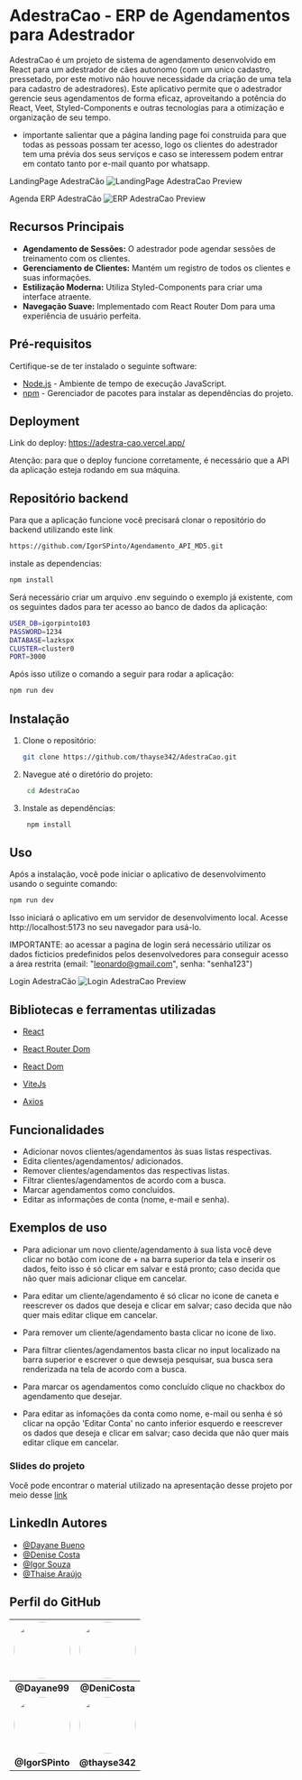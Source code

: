 
# AdestraCao - ERP de Agendamentos para Adestrador

AdestraCao é um projeto de sistema de agendamento desenvolvido em React para um adestrador de cães autonomo (com um unico cadastro, pressetado, por este motivo não houve necessidade da criação de uma tela para cadastro de adestradores). Este aplicativo permite que o adestrador gerencie seus agendamentos de forma eficaz, aproveitando a potência do React, Veet, Styled-Components e outras tecnologias para a otimização e organização de seu tempo.
 * importante salientar que a página landing page foi construida para que todas as pessoas possam ter acesso, logo os clientes do adestrador tem uma prévia dos seus serviços e caso se interessem podem entrar em contato tanto por e-mail quanto por whatsapp.

LandingPage AdestraCão
![LandingPage AdestraCao Preview](/public/landingPage.png)

Agenda ERP AdestraCão
![ERP AdestraCao Preview](/public/imageERP.png)

## Recursos Principais

- **Agendamento de Sessões:** O adestrador pode agendar sessões de treinamento com os clientes.
- **Gerenciamento de Clientes:** Mantém um registro de todos os clientes e suas informações.
- **Estilização Moderna:** Utiliza Styled-Components para criar uma interface atraente.
- **Navegação Suave:** Implementado com React Router Dom para uma experiência de usuário perfeita.

## Pré-requisitos

Certifique-se de ter instalado o seguinte software:

- [Node.js](https://nodejs.org/) - Ambiente de tempo de execução JavaScript.
- [npm](https://www.npmjs.com/) - Gerenciador de pacotes para instalar as dependências do projeto.

## Deployment 

Link do deploy: https://adestra-cao.vercel.app/

Atenção: para que o deploy funcione corretamente, é necessário que a API da aplicação esteja rodando em sua máquina.

## Repositório backend

Para que a aplicação funcione você precisará clonar o repositório do backend utilizando este link
  
   ```bash
   https://github.com/IgorSPinto/Agendamento_API_MD5.git
   ```
instale as dependencias:

   ```bash
   npm install
   ```

Será necessário criar um arquivo .env seguindo o exemplo já existente, com os seguintes dados para ter acesso ao banco de dados da aplicação:

   ```bash
   USER_DB=igorpinto103
   PASSWORD=1234
   DATABASE=lazkspx 
   CLUSTER=cluster0
   PORT=3000
   ```

Após isso utilize o comando a seguir para rodar a aplicação:

   ```bash
   npm run dev
   ```

## Instalação

1. Clone o repositório:

   ```bash
   git clone https://github.com/thayse342/AdestraCao.git
   ```

2. Navegue até o diretório do projeto:

   ```bash
    cd AdestraCao
   ```
3. Instale as dependências:

   ```bash
    npm install
   ```

## Uso

Após a instalação, você pode iniciar o aplicativo de desenvolvimento usando o seguinte comando:

```bash
npm run dev 
```

Isso iniciará o aplicativo em um servidor de desenvolvimento local. Acesse http://localhost:5173 no seu navegador para usá-lo.

IMPORTANTE: ao acessar a pagina de login será necessário utilizar os dados ficticios predefinidos pelos desenvolvedores para conseguir acesso a área restrita (email: "leonardo@gmail.com", senha: "senha123")

Login AdestraCão
![Login AdestraCao Preview](/public/login.png)

## Bibliotecas e ferramentas utilizadas

* [React](https://legacy.reactjs.org/docs/getting-started.html) 

* [React Router Dom](https://reactrouter.com/en/main/start/tutorial)

* [React Dom](https://legacy.reactjs.org/docs/react-dom.html)
 
* [ViteJs](https://vitejs.dev/guide/)

* [Axios](https://axios-http.com/docs/intro)


## Funcionalidades

- Adicionar novos clientes/agendamentos às suas listas respectivas.
- Edita clientes/agendamentos/ adicionados.
- Remover clientes/agendamentos das respectivas listas.
- Filtrar clientes/agendamentos de acordo com a busca.
- Marcar agendamentos como concluídos.
- Editar as informações de conta (nome, e-mail e senha).

##  Exemplos de uso

* Para adicionar um novo cliente/agendamento à sua lista você deve clicar no botão com icone de + na barra superior da tela e inserir os dados, feito isso é só clicar em salvar e está pronto; caso decida que não quer mais adicionar clique em cancelar.

* Para editar um cliente/agendamento é só clicar no icone de caneta e reescrever os dados que deseja e clicar em salvar; caso decida que não quer mais editar clique em cancelar.

* Para remover um cliente/agendamento basta clicar no icone de lixo.

* Para filtrar clientes/agendamentos basta clicar no input localizado na barra superior e escrever o que dewseja pesquisar, sua busca sera renderizada na tela de acordo com a busca. 

* Para marcar os agendamentos como concluído clique no chackbox do agendamento que desejar.

* Para editar as infomações da conta como nome, e-mail ou senha é só clicar na opção 'Editar Conta' no canto inferior esquerdo e reescrever os dados que deseja e clicar em salvar; caso decida que não quer mais editar clique em cancelar.

### Slides do projeto
Você pode encontrar o material utilizado na apresentação desse projeto por meio desse [link](https://www.canva.com/design/DAFyFxOT7Xk/iJ4C_qura54z2dwkEMqMog/edit?utm_content=DAFyFxOT7Xk&utm_campaign=designshare&utm_medium=link2&utm_source=sharebutton)
## LinkedIn Autores

- [@Dayane Bueno](https://www.linkedin.com/in/dayane-stefane/)
- [@Denise Costa](https://www.linkedin.com/in/-denisecosta-/)
- [@Igor Souza](https://www.linkedin.com/in/igor-de-souza-pinto-8407a0207/)
- [@Thaise Araújo](https://www.linkedin.com/in/thaise-araujo-8152751bb/)


## Perfil do GitHub 

| [<img src="https://avatars.githubusercontent.com/u/132092648?v=4" width="100" height="100" style="border-radius:50%;">](https://github.com/Dayane99) | [<img src="https://avatars.githubusercontent.com/u/106042686?v=4" width="100" height="100" style="border-radius:50%;">](https://github.com/DeniCosta) |
|:---:|:---:|
| **@Dayane99** | **@DeniCosta** |
| [<img src="https://avatars.githubusercontent.com/u/98854015?v=4" width="100" height="100" style="border-radius:50%;">](hhttps://github.com/IgorSPinto) | [<img src="https://avatars.githubusercontent.com/u/110508195?v=4" width="100" height="100" style="border-radius:50%;">](https://github.com/thayse342) |
| **@IgorSPinto** | **@thayse342** |
